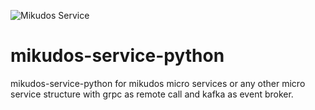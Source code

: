 ![Mikudos Service](https://img.shields.io/badge/MIKUDOS-GRPC--server-lightgrey?style=for-the-badge&logo=appveyor)

# mikudos-service-python

mikudos-service-python for mikudos micro services or any other micro service structure with grpc as remote call and kafka as event broker.
